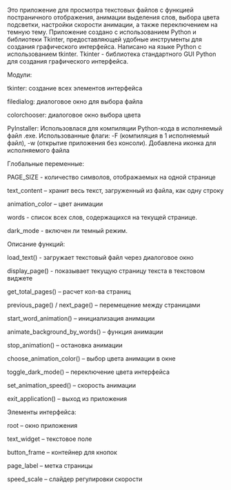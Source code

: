Это приложение для просмотра текстовых файлов с функцией постраничного отображения,
анимации выделения слов, выбора цвета подсветки, настройки скорости анимации,
а также переключением на темную тему. Приложение создано с использованием Python и 
библиотеки Tkinter, предоставляющей удобные инструменты для создания графического интерфейса.
Написано на языке Python с использованием tkinter.
Tkinter - библиотека стандартного GUI Python для создания графического интерфейса.

Модули:

tkinter: создание всех элементов интерфейса

filedialog: диалоговое окно для выбора файла

colorchooser: диалоговое окно выбора цвета

PyInstaller: Использовлася для компиляции Python-кода в исполняемый файл .exe. 
Использованные флаги: -F (компиляция в 1 исполняемый файл), -w (открытие приложения без консоли).
Добавлена иконка для исполняемого файла

Глобальные переменные:

PAGE_SIZE - количество символов, отображаемых на одной странице

text_content – хранит весь текст, загруженный из файла, как одну строку

animation_color – цвет анимации

words - список всех слов, содержащихся на текущей странице.

dark_mode - включен ли темный режим.


Описание функций:

load_text() - загружает текстовый файл через диалоговое окно

display_page() - показывает текущую страницу текста в текстовом виджете

get_total_pages() – расчет кол-ва страниц

previous_page() / next_page() – перемещение между страницами

start_word_animation() – инициализация анимации

animate_background_by_words() – функция анимации

stop_animation() – остановка анимации

choose_animation_color() – выбор цвета анимации в окне

toggle_dark_mode() – переключение цвета интерфейса

set_animation_speed() – скорость анимации

exit_application() – выход из приложения


Элементы интерфейса:

root – окно приложения

text_widget – текстовое поле

button_frame – контейнер для кнопок

page_label – метка страницы

speed_scale – слайдер регулировки скорости

